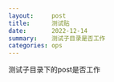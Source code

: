 ```yaml
---
layout:     post
title:      测试贴
date:       2022-12-14
summary:    测试子目录是否工作
categories: ops
---
```

测试子目录下的post是否工作
